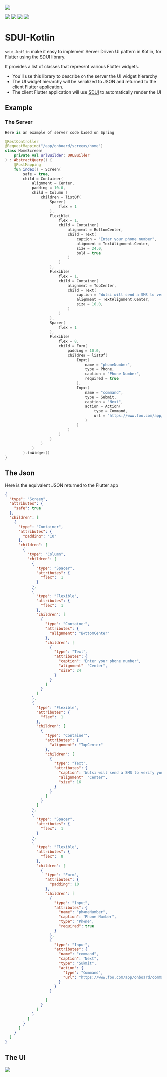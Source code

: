 [![](https://github.com/wutsi/wutsi-mono/actions/workflows/sdui-kotlin-master.yml/badge.svg)](https://github.com/wutsi/wutsi-mono/actions/workflows/sdui-kotlin-master.yml)

![](https://img.shields.io/github/v/tag/wutsi/sdui-kotlin)
![](https://img.shields.io/badge/licence-MIT-yellow.svg)
![](https://img.shields.io/badge/language-kotlin-blue.svg)
![](https://img.shields.io/badge/language-flutter-darkblue.svg)

# SDUI-Kotlin
`sdui-kotlin` make it easy to implement Server Driven UI pattern in Kotlin,
for [Flutter](https://flutter.dev/) using the [SDUI](https://pub.dev/packages/sdui) library.


It provides a list of classes that represent various Flutter widgets.
- You'll use this library to describe on the server the UI widget hierarchy
- The UI widget hierarchy will be serialized to JSON and returned to the client Flutter application.
- The client Flutter application will use [SDUI](https://pub.dev/packages/sdui) to automatically render the UI

## Example
### The Server
```kotlin
Here is an example of server code based on Spring

@RestController
@RequestMapping("/app/onboard/screens/home")
class HomeScreen(
    private val urlBuilder: URLBuilder
) : AbstractQuery() {
    @PostMapping
    fun index() = Screen(
        safe = true,
        child = Container(
            alignment = Center,
            padding = 10.0,
            child = Column (
                children = listOf(
                    Spacer(
                        flex = 1
                    ),
                    Flexible(
                        flex = 1,
                        child = Container(
                            alignment = BottomCenter,
                            child = Text(
                                caption = "Enter your phone number",
                                alignment = TextAlignment.Center,
                                size = 24.0,
                                bold = true
                            )
                        )
                    ),
                    Flexible(
                        flex = 1,
                        child = Container(
                            alignment = TopCenter,
                            child = Text(
                                caption = "Wutsi will send a SMS to verify your phone number",
                                alignment = TextAlignment.Center,
                                size = 16.0,
                            )
                        )
                    ),
                    Spacer(
                        flex = 1
                    ),
                    Flexible(
                        flex = 8,
                        child = Form(
                            padding = 10.0,
                            children = listOf(
                                Input(
                                    name = "phoneNumber",
                                    type = Phone,
                                    caption = "Phone Number",
                                    required = true
                                ),
                                Input(
                                    name = "command",
                                    type = Submit,
                                    caption = "Next",
                                    action = Action(
                                        type = Command,
                                        url = "https://www.foo.com/app/onboard/commands/send-sms-code")
                                    )
                                )
                            )
                        )
                    )
                )
            )
        ).toWidget()
}
```

## The Json
Here is the equivalent JSON returned to the Flutter app
```json
{
  "type": "Screen",
  "attributes": {
    "safe": true
  },
  "children": [
    {
      "type": "Container",
      "attributes": {
        "padding": "10"
      },
      "children": [
        {
          "type": "Column",
          "children": [
            {
              "type": "Spacer",
              "attributes": {
                "flex":  1
              }
            },
            {
              "type": "Flexible",
              "attributes": {
                "flex":  1
              },
              "children": [
                {
                  "type": "Container",
                  "attributes": {
                    "alignment": "BottomCenter"
                  },
                  "children": [
                    {
                      "type": "Text",
                      "attributes": {
                        "caption": "Enter your phone number",
                        "alignment": "Center",
                        "size": 24
                      }
                    }
                  ]
                }
              ]
            },
            {
              "type": "Flexible",
              "attributes": {
                "flex":  1
              },
              "children": [
                {
                  "type": "Container",
                  "attributes": {
                    "alignment": "TopCenter"
                  },
                  "children": [
                    {
                      "type": "Text",
                      "attributes": {
                        "caption": "Wutsi will send a SMS to verify your phone number",
                        "alignment": "Center",
                        "size": 16
                      }
                    }
                  ]
                }
              ]
            },
            {
              "type": "Spacer",
              "attributes": {
                "flex":  1
              }
            },
            {
              "type": "Flexible",
              "attributes": {
                "flex":  8
              },
              "children": [
                {
                  "type": "Form",
                  "attributes": {
                    "padding": 10
                  },
                  "children": [
                    {
                      "type": "Input",
                      "attributes": {
                        "name": "phoneNumber",
                        "caption": "Phone Number",
                        "type": "Phone",
                        "required": true
                      }
                    },
                    {
                      "type": "Input",
                      "attributes": {
                        "name": "command",
                        "caption": "Next",
                        "type": "Submit",
                        "action": {
                          "type": "Command",
                          "url": "https://www.foo.com/app/onboard/commands/send-sms-code"
                        }
                      }
                    }

                  ]
                }
              ]
            }
          ]
        }
      ]
    }
  ]
}
```

## The UI
![](doc/images/screenshot.png)
